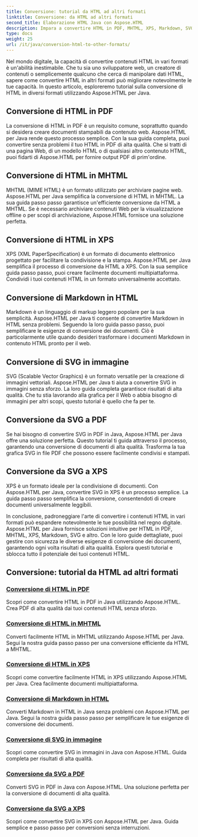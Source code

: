 ```yaml
---
title: Conversione: tutorial da HTML ad altri formati
linktitle: Conversione: da HTML ad altri formati
second_title: Elaborazione HTML Java con Aspose.HTML
description: Impara a convertire HTML in PDF, MHTML, XPS, Markdown, SVG e altro in Java utilizzando Aspose.HTML. Conversioni di documenti di alta qualità rese semplici.
type: docs
weight: 25
url: /it/java/conversion-html-to-other-formats/
---
```


Nel mondo digitale, la capacità di convertire contenuti HTML in vari formati è un'abilità inestimabile. Che tu sia uno sviluppatore web, un creatore di contenuti o semplicemente qualcuno che cerca di manipolare dati HTML, sapere come convertire HTML in altri formati può migliorare notevolmente le tue capacità. In questo articolo, esploreremo tutorial sulla conversione di HTML in diversi formati utilizzando Aspose.HTML per Java.

## Conversione di HTML in PDF

La conversione di HTML in PDF è un requisito comune, soprattutto quando si desidera creare documenti stampabili da contenuto web. Aspose.HTML per Java rende questo processo semplice. Con la sua guida completa, puoi convertire senza problemi il tuo HTML in PDF di alta qualità. Che si tratti di una pagina Web, di un modello HTML o di qualsiasi altro contenuto HTML, puoi fidarti di Aspose.HTML per fornire output PDF di prim'ordine.

## Conversione di HTML in MHTML

MHTML (MIME HTML) è un formato utilizzato per archiviare pagine web. Aspose.HTML per Java semplifica la conversione di HTML in MHTML. La sua guida passo passo garantisce un'efficiente conversione da HTML a MHTML. Se è necessario archiviare contenuti Web per la visualizzazione offline o per scopi di archiviazione, Aspose.HTML fornisce una soluzione perfetta.

## Conversione di HTML in XPS

XPS (XML PaperSpecification) è un formato di documento elettronico progettato per facilitare la condivisione e la stampa. Aspose.HTML per Java semplifica il processo di conversione da HTML a XPS. Con la sua semplice guida passo passo, puoi creare facilmente documenti multipiattaforma. Condividi i tuoi contenuti HTML in un formato universalmente accettato.

## Conversione di Markdown in HTML

Markdown è un linguaggio di markup leggero popolare per la sua semplicità. Aspose.HTML per Java ti consente di convertire Markdown in HTML senza problemi. Seguendo la loro guida passo passo, puoi semplificare le esigenze di conversione dei documenti. Ciò è particolarmente utile quando desideri trasformare i documenti Markdown in contenuto HTML pronto per il web.

## Conversione di SVG in immagine

SVG (Scalable Vector Graphics) è un formato versatile per la creazione di immagini vettoriali. Aspose.HTML per Java ti aiuta a convertire SVG in immagini senza sforzo. La loro guida completa garantisce risultati di alta qualità. Che tu stia lavorando alla grafica per il Web o abbia bisogno di immagini per altri scopi, questo tutorial è quello che fa per te.

## Conversione da SVG a PDF

Se hai bisogno di convertire SVG in PDF in Java, Aspose.HTML per Java offre una soluzione perfetta. Questo tutorial ti guida attraverso il processo, garantendo una conversione di documenti di alta qualità. Trasforma la tua grafica SVG in file PDF che possono essere facilmente condivisi e stampati.

## Conversione da SVG a XPS

XPS è un formato ideale per la condivisione di documenti. Con Aspose.HTML per Java, convertire SVG in XPS è un processo semplice. La guida passo passo semplifica la conversione, consentendoti di creare documenti universalmente leggibili.

In conclusione, padroneggiare l'arte di convertire i contenuti HTML in vari formati può espandere notevolmente le tue possibilità nel regno digitale. Aspose.HTML per Java fornisce soluzioni intuitive per HTML in PDF, MHTML, XPS, Markdown, SVG e altro. Con le loro guide dettagliate, puoi gestire con sicurezza le diverse esigenze di conversione dei documenti, garantendo ogni volta risultati di alta qualità. Esplora questi tutorial e sblocca tutto il potenziale dei tuoi contenuti HTML.

## Conversione: tutorial da HTML ad altri formati
### [Conversione di HTML in PDF](./convert-html-to-pdf/)
Scopri come convertire HTML in PDF in Java utilizzando Aspose.HTML. Crea PDF di alta qualità dai tuoi contenuti HTML senza sforzo.
### [Conversione di HTML in MHTML](./convert-html-to-mhtml/)
Converti facilmente HTML in MHTML utilizzando Aspose.HTML per Java. Segui la nostra guida passo passo per una conversione efficiente da HTML a MHTML.
### [Conversione di HTML in XPS](./convert-html-to-xps/)
Scopri come convertire facilmente HTML in XPS utilizzando Aspose.HTML per Java. Crea facilmente documenti multipiattaforma.
### [Conversione di Markdown in HTML](./convert-markdown-to-html/)
Converti Markdown in HTML in Java senza problemi con Aspose.HTML per Java. Segui la nostra guida passo passo per semplificare le tue esigenze di conversione dei documenti.
### [Conversione di SVG in immagine](./convert-svg-to-image/)
Scopri come convertire SVG in immagini in Java con Aspose.HTML. Guida completa per risultati di alta qualità.
### [Conversione da SVG a PDF](./convert-svg-to-pdf/)
Converti SVG in PDF in Java con Aspose.HTML. Una soluzione perfetta per la conversione di documenti di alta qualità.
### [Conversione da SVG a XPS](./convert-svg-to-xps/)
Scopri come convertire SVG in XPS con Aspose.HTML per Java. Guida semplice e passo passo per conversioni senza interruzioni.